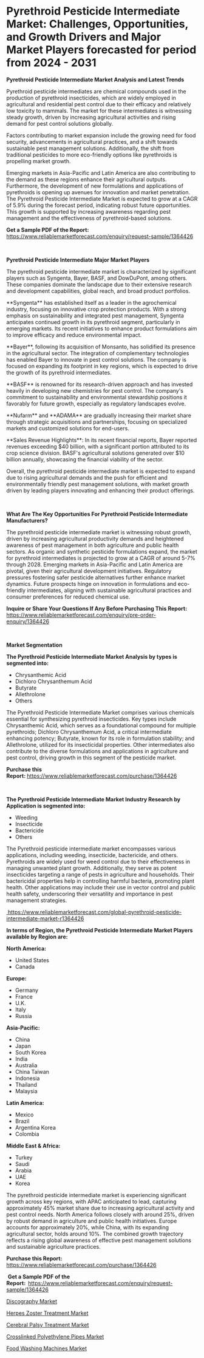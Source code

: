 <p><h1>Pyrethroid Pesticide Intermediate Market: Challenges, Opportunities, and Growth Drivers and Major Market Players forecasted for period from 2024 - 2031</h1></p><p><strong>Pyrethroid Pesticide Intermediate Market Analysis and Latest Trends</strong></p>
<p><p>Pyrethroid pesticide intermediates are chemical compounds used in the production of pyrethroid insecticides, which are widely employed in agricultural and residential pest control due to their efficacy and relatively low toxicity to mammals. The market for these intermediates is witnessing steady growth, driven by increasing agricultural activities and rising demand for pest control solutions globally. </p><p>Factors contributing to market expansion include the growing need for food security, advancements in agricultural practices, and a shift towards sustainable pest management solutions. Additionally, the shift from traditional pesticides to more eco-friendly options like pyrethroids is propelling market growth. </p><p>Emerging markets in Asia-Pacific and Latin America are also contributing to the demand as these regions enhance their agricultural outputs. Furthermore, the development of new formulations and applications of pyrethroids is opening up avenues for innovation and market penetration. The Pyrethroid Pesticide Intermediate Market is expected to grow at a CAGR of 5.9% during the forecast period, indicating robust future opportunities. This growth is supported by increasing awareness regarding pest management and the effectiveness of pyrethroid-based solutions.</p></p>
<p><strong>Get a Sample PDF of the Report:&nbsp;</strong> <a href="https://www.reliablemarketforecast.com/enquiry/request-sample/1364426?utm_campaign=1600&utm_medium=2&utm_source=Github&utm_content=ia&utm_term=21102024&utm_id=pyrethroid-pesticide-intermediate">https://www.reliablemarketforecast.com/enquiry/request-sample/1364426</a></p>
<p>&nbsp;</p>
<p><strong>Pyrethroid Pesticide Intermediate Major Market Players</strong></p>
<p><p>The pyrethroid pesticide intermediate market is characterized by significant players such as Syngenta, Bayer, BASF, and DowDuPont, among others. These companies dominate the landscape due to their extensive research and development capabilities, global reach, and broad product portfolios.</p><p>**Syngenta** has established itself as a leader in the agrochemical industry, focusing on innovative crop protection products. With a strong emphasis on sustainability and integrated pest management, Syngenta anticipates continued growth in its pyrethroid segment, particularly in emerging markets. Its recent initiatives to enhance product formulations aim to improve efficacy and reduce environmental impact.</p><p>**Bayer**, following its acquisition of Monsanto, has solidified its presence in the agricultural sector. The integration of complementary technologies has enabled Bayer to innovate in pest control solutions. The company is focused on expanding its footprint in key regions, which is expected to drive the growth of its pyrethroid intermediates.</p><p>**BASF** is renowned for its research-driven approach and has invested heavily in developing new chemistries for pest control. The company's commitment to sustainability and environmental stewardship positions it favorably for future growth, especially as regulatory landscapes evolve.</p><p>**Nufarm** and **ADAMA** are gradually increasing their market share through strategic acquisitions and partnerships, focusing on specialized markets and customized solutions for end-users.</p><p>**Sales Revenue Highlights**: In its recent financial reports, Bayer reported revenues exceeding $40 billion, with a significant portion attributed to its crop science division. BASF's agricultural solutions generated over $10 billion annually, showcasing the financial viability of the sector.</p><p>Overall, the pyrethroid pesticide intermediate market is expected to expand due to rising agricultural demands and the push for efficient and environmentally friendly pest management solutions, with market growth driven by leading players innovating and enhancing their product offerings.</p></p>
<p>&nbsp;</p>
<p><strong>What Are The Key Opportunities For Pyrethroid Pesticide Intermediate Manufacturers?</strong></p>
<p><p>The pyrethroid pesticide intermediate market is witnessing robust growth, driven by increasing agricultural productivity demands and heightened awareness of pest management in both agriculture and public health sectors. As organic and synthetic pesticide formulations expand, the market for pyrethroid intermediates is projected to grow at a CAGR of around 5-7% through 2028. Emerging markets in Asia-Pacific and Latin America are pivotal, given their agricultural development initiatives. Regulatory pressures fostering safer pesticide alternatives further enhance market dynamics. Future prospects hinge on innovation in formulations and eco-friendly intermediates, aligning with sustainable agricultural practices and consumer preferences for reduced chemical use.</p></p>
<p><strong>Inquire or Share Your Questions If Any Before Purchasing This Report:</strong> <a href="https://www.reliablemarketforecast.com/enquiry/pre-order-enquiry/1364426?utm_campaign=1600&utm_medium=2&utm_source=Github&utm_content=ia&utm_term=21102024&utm_id=pyrethroid-pesticide-intermediate">https://www.reliablemarketforecast.com/enquiry/pre-order-enquiry/1364426</a></p>
<p>&nbsp;</p>
<p><strong>Market Segmentation</strong></p>
<p><strong>The Pyrethroid Pesticide Intermediate Market Analysis by types is segmented into:</strong></p>
<p><ul><li>Chrysanthemic Acid</li><li>Dichloro Chrysanthemum Acid</li><li>Butyrate</li><li>Allethrolone</li><li>Others</li></ul></p>
<p><p>The Pyrethroid Pesticide Intermediate Market comprises various chemicals essential for synthesizing pyrethroid insecticides. Key types include Chrysanthemic Acid, which serves as a foundational compound for multiple pyrethroids; Dichloro Chrysanthemum Acid, a critical intermediate enhancing potency; Butyrate, known for its role in formulation stability; and Allethrolone, utilized for its insecticidal properties. Other intermediates also contribute to the diverse formulations and applications in agriculture and pest control, driving growth in this segment of the pesticide market.</p></p>
<p><strong>Purchase this Report:&nbsp;</strong><a href="https://www.reliablemarketforecast.com/purchase/1364426?utm_campaign=1600&utm_medium=2&utm_source=Github&utm_content=ia&utm_term=21102024&utm_id=pyrethroid-pesticide-intermediate">https://www.reliablemarketforecast.com/purchase/1364426</a></p>
<p>&nbsp;</p>
<p><strong>The Pyrethroid Pesticide Intermediate Market Industry Research by Application is segmented into:</strong></p>
<p><ul><li>Weeding</li><li>Insecticide</li><li>Bactericide</li><li>Others</li></ul></p>
<p><p>The Pyrethroid pesticide intermediate market encompasses various applications, including weeding, insecticide, bactericide, and others. Pyrethroids are widely used for weed control due to their effectiveness in managing unwanted plant growth. Additionally, they serve as potent insecticides targeting a range of pests in agriculture and households. Their bactericidal properties help in controlling harmful bacteria, promoting plant health. Other applications may include their use in vector control and public health safety, underscoring their versatility and importance in pest management strategies.</p></p>
<p><a href="https://www.reliablemarketforecast.com/global-pyrethroid-pesticide-intermediate-market-r1364426?utm_campaign=1600&utm_medium=2&utm_source=Github&utm_content=ia&utm_term=21102024&utm_id=pyrethroid-pesticide-intermediate">&nbsp;https://www.reliablemarketforecast.com/global-pyrethroid-pesticide-intermediate-market-r1364426</a></p>
<p><strong>In terms of Region, the Pyrethroid Pesticide Intermediate Market Players available by Region are:</strong></p>
<p>
    <p> <strong> North America: </strong>
        <ul>
            <li>United States</li>
            <li>Canada</li>
        </ul>
        </p> 
    <p> <strong> Europe: </strong>
        <ul>
            <li>Germany</li>
            <li>France</li>
            <li>U.K.</li>
            <li>Italy</li>
            <li>Russia</li>
        </ul>
        </p> 
    <p> <strong> Asia-Pacific: </strong>
        <ul>
            <li>China</li>
            <li>Japan</li>
            <li>South Korea</li>
            <li>India</li>
            <li>Australia</li>
            <li>China Taiwan</li>
            <li>Indonesia</li>
            <li>Thailand</li>
            <li>Malaysia</li>
        </ul>
        </p> 
    <p> <strong> Latin America: </strong>
        <ul>
            <li>Mexico</li>
            <li>Brazil</li>
            <li>Argentina Korea</li>
            <li>Colombia</li>
        </ul>
        </p> 
    <p> <strong> Middle East & Africa: </strong>
        <ul>
            <li>Turkey</li>
            <li>Saudi</li>
            <li>Arabia</li>
            <li>UAE</li>
            <li>Korea</li>
        </ul>
    </p>
    </p>
<p><p>The pyrethroid pesticide intermediate market is experiencing significant growth across key regions, with APAC anticipated to lead, capturing approximately 45% market share due to increasing agricultural activity and pest control needs. North America follows closely with around 25%, driven by robust demand in agriculture and public health initiatives. Europe accounts for approximately 20%, while China, with its expanding agricultural sector, holds around 10%. The combined growth trajectory reflects a rising global awareness of effective pest management solutions and sustainable agriculture practices.</p></p>
<p><strong>Purchase this Report: </strong><a href="https://www.reliablemarketforecast.com/purchase/1364426?utm_campaign=1600&utm_medium=2&utm_source=Github&utm_content=ia&utm_term=21102024&utm_id=pyrethroid-pesticide-intermediate">https://www.reliablemarketforecast.com/purchase/1364426</a></p>
<p>&nbsp;<strong>Get a Sample PDF of the Report:&nbsp;&nbsp;</strong><a href="https://www.reliablemarketforecast.com/enquiry/request-sample/1364426?utm_campaign=1600&utm_medium=2&utm_source=Github&utm_content=ia&utm_term=21102024&utm_id=pyrethroid-pesticide-intermediate">https://www.reliablemarketforecast.com/enquiry/request-sample/1364426</a></p>
<p><strong></strong></p>
<p><p><a href="https://www.linkedin.com/pulse/discography-market-size-share-growth-analysis-type-application-m5opc?utm_campaign=1600&utm_medium=2&utm_source=Github&utm_content=ia&utm_term=21102024&utm_id=pyrethroid-pesticide-intermediate">Discography Market</a></p><p><a href="https://www.linkedin.com/pulse/herpes-zoster-treatment-market-segmentation-geographical-regions-eobfc?utm_campaign=1600&utm_medium=2&utm_source=Github&utm_content=ia&utm_term=21102024&utm_id=pyrethroid-pesticide-intermediate">Herpes Zoster Treatment Market</a></p><p><a href="https://www.linkedin.com/pulse/comprehensive-cerebral-palsy-treatment-market-report-b9zgc?utm_campaign=1600&utm_medium=2&utm_source=Github&utm_content=ia&utm_term=21102024&utm_id=pyrethroid-pesticide-intermediate">Cerebral Palsy Treatment Market</a></p><p><a href="https://issuu.com/reportprime-2/docs/crosslinked-polyethylene-pipes-mark_c54f22a1b675a7?utm_campaign=1600&utm_medium=2&utm_source=Github&utm_content=ia&utm_term=21102024&utm_id=pyrethroid-pesticide-intermediate">Crosslinked Polyethylene Pipes Market</a></p><p><a href="https://issuu.com/reportprime-2/docs/food-washing-machines-market-size-2_0fea6f2a9c1fa5?utm_campaign=1600&utm_medium=2&utm_source=Github&utm_content=ia&utm_term=21102024&utm_id=pyrethroid-pesticide-intermediate">Food Washing Machines Market</a></p></p>